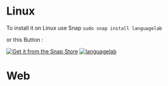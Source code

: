 # Linux
To install it on Linux use Snap  `sudo snap install languagelab`

or this Button :

[![Get it from the Snap Store](https://snapcraft.io/static/images/badges/en/snap-store-black.svg)](https://snapcraft.io/languagelab)
[![languagelab](https://snapcraft.io/languagelab/badge.svg)](https://snapcraft.io/languagelab)

# Web

